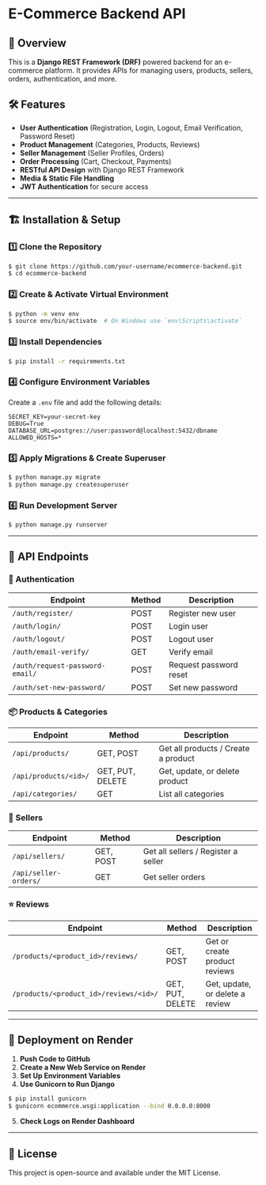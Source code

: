 # E-Commerce Backend API

## 🚀 Overview
This is a **Django REST Framework (DRF)** powered backend for an e-commerce platform. It provides APIs for managing users, products, sellers, orders, authentication, and more.

## 🛠 Features
- **User Authentication** (Registration, Login, Logout, Email Verification, Password Reset)
- **Product Management** (Categories, Products, Reviews)
- **Seller Management** (Seller Profiles, Orders)
- **Order Processing** (Cart, Checkout, Payments)
- **RESTful API Design** with Django REST Framework
- **Media & Static File Handling**
- **JWT Authentication** for secure access

---

## 🏗️ Installation & Setup

### 1️⃣ Clone the Repository
```sh
$ git clone https://github.com/your-username/ecommerce-backend.git
$ cd ecommerce-backend
```

### 2️⃣ Create & Activate Virtual Environment
```sh
$ python -m venv env
$ source env/bin/activate  # On Windows use `env\Scripts\activate`
```

### 3️⃣ Install Dependencies
```sh
$ pip install -r requirements.txt
```

### 4️⃣ Configure Environment Variables
Create a `.env` file and add the following details:
```
SECRET_KEY=your-secret-key
DEBUG=True
DATABASE_URL=postgres://user:password@localhost:5432/dbname
ALLOWED_HOSTS=*
```

### 5️⃣ Apply Migrations & Create Superuser
```sh
$ python manage.py migrate
$ python manage.py createsuperuser
```

### 6️⃣ Run Development Server
```sh
$ python manage.py runserver
```

---

## 🛒 API Endpoints

### 🔑 Authentication
| Endpoint | Method | Description |
|----------|--------|-------------|
| `/auth/register/` | POST | Register new user |
| `/auth/login/` | POST | Login user |
| `/auth/logout/` | POST | Logout user |
| `/auth/email-verify/` | GET | Verify email |
| `/auth/request-password-email/` | POST | Request password reset |
| `/auth/set-new-password/` | POST | Set new password |

### 📦 Products & Categories
| Endpoint | Method | Description |
|----------|--------|-------------|
| `/api/products/` | GET, POST | Get all products / Create a product |
| `/api/products/<id>/` | GET, PUT, DELETE | Get, update, or delete product |
| `/api/categories/` | GET | List all categories |

### 🏪 Sellers
| Endpoint | Method | Description |
|----------|--------|-------------|
| `/api/sellers/` | GET, POST | Get all sellers / Register a seller |
| `/api/seller-orders/` | GET | Get seller orders |

### ⭐ Reviews
| Endpoint | Method | Description |
|----------|--------|-------------|
| `/products/<product_id>/reviews/` | GET, POST | Get or create product reviews |
| `/products/<product_id>/reviews/<id>/` | GET, PUT, DELETE | Get, update, or delete a review |

---

## 🚀 Deployment on Render
1. **Push Code to GitHub**
2. **Create a New Web Service on Render**
3. **Set Up Environment Variables**
4. **Use Gunicorn to Run Django**
```sh
$ pip install gunicorn
$ gunicorn ecommerce.wsgi:application --bind 0.0.0.0:8000
```
5. **Check Logs on Render Dashboard**

---

## 📜 License
This project is open-source and available under the MIT License.

